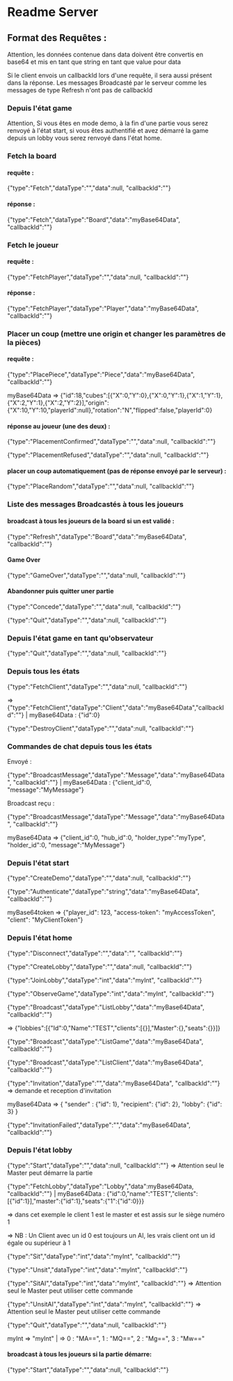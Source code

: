 # Readme Server
## Format des Requêtes :
Attention, les données contenue dans data doivent être convertis en base64 et mis en tant que string en tant que value pour data

Si le client envois un callbackId lors d'une requête, il sera aussi présent dans la réponse. Les messages Broadcasté par le serveur comme les messages de type Refresh n'ont pas de callbackId

### Depuis l'état game

Attention, Si vous êtes en mode demo, à la fin d'une partie vous serez renvoyé à l'état start, si vous êtes authentifié et avez démarré la game depuis un lobby vous serez renvoyé dans l'état home.
### Fetch la board
#### requête :
{"type":"Fetch","dataType":"","data":null, "callbackId":""}
#### réponse :
{"type":"Fetch","dataType":"Board","data":"myBase64Data", "callbackId":""}
### Fetch le joueur
#### requête :
{"type":"FetchPlayer","dataType":"","data":null, "callbackId":""}
#### réponse :
{"type":"FetchPlayer","dataType":"Player","data":"myBase64Data", "callbackId":""}
### Placer un coup (mettre une origin et changer les paramètres de la pièces)
#### requête :
{"type":"PlacePiece","dataType":"Piece","data":"myBase64Data", "callbackId":""}

myBase64Data => {"id":18,"cubes":[{"X":0,"Y":0},{"X":0,"Y":1},{"X":1,"Y":1},{"X":2,"Y":1},{"X":2,"Y":2}],"origin":{"X":10,"Y":10,"playerId":null},"rotation":"N","flipped":false,"playerId":0}
#### réponse au joueur (une des deux) :
{"type":"PlacementConfirmed","dataType":"","data":null, "callbackId":""}

{"type":"PlacementRefused","dataType":"","data":null, "callbackId":""}

#### placer un coup automatiquement (pas de réponse envoyé par le serveur) :
{"type":"PlaceRandom","dataType":"","data":null, "callbackId":""}
### Liste des messages Broadcastés à tous les joueurs
#### broadcast à tous les joueurs de la board si un est validé :
{"type":"Refresh","dataType":"Board","data":"myBase64Data", "callbackId":""}
#### Game Over
{"type":"GameOver","dataType":"","data":null, "callbackId":""}

#### Abandonner puis quitter uner partie
{"type":"Concede","dataType":"","data":null, "callbackId":""}

{"type":"Quit","dataType":"","data":null, "callbackId":""}

### Depuis l'état game en tant qu'observateur

{"type":"Quit","dataType":"","data":null, "callbackId":""}

### Depuis tous les états
{"type":"FetchClient","dataType":"","data":null, "callbackId":""}

=> {"type":"FetchClient","dataType":"Client","data":"myBase64Data","callbackId":""} | myBase64Data : {"id":0}

{"type":"DestroyClient","dataType":"","data":null, "callbackId":""}

### Commandes de chat depuis tous les états

Envoyé :

{"type":"BroadcastMessage","dataType":"Message","data":"myBase64Data", "callbackId":""} | myBase64Data : {"client_id":0, "message":"MyMessage"}

Broadcast reçu :

{"type":"BroadcastMessage","dataType":"Message","data":"myBase64Data", "callbackId":""}

myBase64Data => {"client_id":0, "hub_id":0, "holder_type":"myType", "holder_id":0, "message":"MyMessage"}

### Depuis l'état start
{"type":"CreateDemo","dataType":"","data":null, "callbackId":""}

{"type":"Authenticate","dataType":"string","data":"myBase64Data", "callbackId":""}

myBase64token => {"player_id": 123, "access-token": "myAccessToken", "client": "MyClientToken"}

### Depuis l'état home
{"type":"Disconnect","dataType":"","data":"", "callbackId":""}

{"type":"CreateLobby","dataType":"","data":null, "callbackId":""}

{"type":"JoinLobby","dataType":"int","data":"myInt", "callbackId":""}

{"type":"ObserveGame","dataType":"int","data":"myInt", "callbackId":""}

{"type":"Broadcast","dataType":"ListLobby","data":"myBase64Data", "callbackId":""}

=> {"lobbies":[{"Id":0,"Name":"TEST","clients":[{}],"Master":{},"seats":{}}]}

{"type":"Broadcast","dataType":"ListGame","data":"myBase64Data", "callbackId":""}

{"type":"Broadcast","dataType":"ListClient","data":"myBase64Data", "callbackId":""}

{"type":"Invitation","dataType":"","data":"myBase64Data", "callbackId":""} => demande et reception d'invitation

myBase64Data => { "sender" : {"id": 1}, "recipient": {"id": 2}, "lobby": {"id": 3} }

{"type":"InvitationFailed","dataType":"","data":"myBase64Data", "callbackId":""}


### Depuis l'état lobby
{"type":"Start","dataType":"","data":null, "callbackId":""}  => Attention seul le Master peut démarre la partie

{"type":"FetchLobby","dataType":"Lobby","data":myBase64Data, "callbackId":""} | myBase64Data : {"id":0,"name":"TEST","clients":[{"id":1}],"master":{"id":1},"seats":{"1":{"id":0}}}

=> dans cet exemple le client 1 est le master et est assis sur le siège numéro 1

=> NB : Un Client avec un id 0 est toujours un AI, les vrais client ont un id égale ou supérieur à 1

{"type":"Sit","dataType":"int","data":"myInt", "callbackId":""}

{"type":"Unsit","dataType":"int","data":"myInt", "callbackId":""}

{"type":"SitAI","dataType":"int","data":"myInt", "callbackId":""} => Attention seul le Master peut utiliser cette commande

{"type":"UnsitAI","dataType":"int","data":"myInt", "callbackId":""} => Attention seul le Master peut utiliser cette commande

{"type":"Quit","dataType":"","data":null, "callbackId":""}

myInt => "myInt" | => 0 : "MA==", 1 : "MQ==", 2 : "Mg==", 3 : "Mw=="

#### broadcast à tous les joueurs si la partie démarre:

{"type":"Start","dataType":"","data":null, "callbackId":""}


